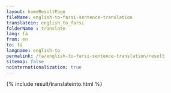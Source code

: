 ```yaml
---
layout: homeResultPage
fileName: english-to-farsi-sentence-translation
translatein: english_to_farsi
folderName : translate
lang: fa
from: en
to: fa
langname: english-to
permalink: /fa/english-to-farsi-sentence-translation/result
sitemap: false
nointernationalization: true
---
```

{% include result/translateinto.html %}

<script src="/js/result/translation.js" data-foldername="{{page.folderName}}" data-lang="{{page.lang}}"></script>

